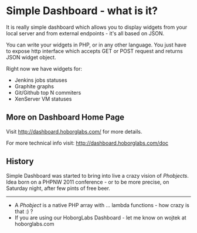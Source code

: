 # Simple Dashboard - what is it?

It is really simple dashboard which allows you to display widgets from
your local server and from external endpoints - it's all based on JSON.

You can write your widgets in PHP, or in any other language. You just
have to expose http interface which accepts GET or POST request and
returns JSON widget object.

Right now we have widgets for:
* Jenkins jobs statuses
* Graphite graphs
* Git/Github top N commiters
* XenServer VM statuses


## More on Dashboard Home Page

Visit http://dashboard.hoborglabs.com/ for more details.

For more technical info visit: http://dashboard.hoborglabs.com/doc


## History

Simple Dashboard was started to bring into live a crazy vision of 
*Phobjects*. Idea born on a PHPNW 2011 conference - or to be more 
precise, on Saturday night, after few pints of free beer.


- - -

* A *Phobject* is a native PHP array with ... lambda functions - how 
  crazy is that :) ?
* If you are using our HoborgLabs Dashboard - let me know on wojtek at
  hoborglabs.com
